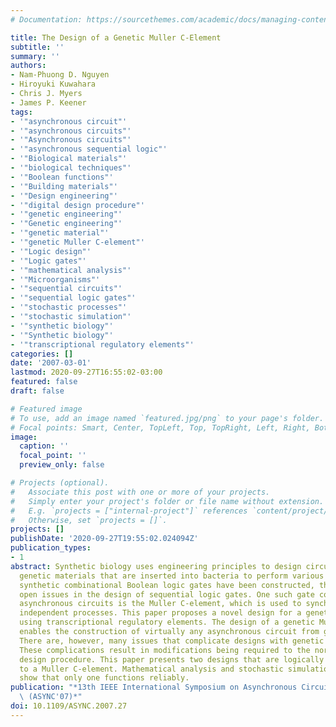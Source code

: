 ```yaml
---
# Documentation: https://sourcethemes.com/academic/docs/managing-content/

title: The Design of a Genetic Muller C-Element
subtitle: ''
summary: ''
authors:
- Nam-Phuong D. Nguyen
- Hiroyuki Kuwahara
- Chris J. Myers
- James P. Keener
tags:
- '"asynchronous circuit"'
- '"asynchronous circuits"'
- '"Asynchronous circuits"'
- '"asynchronous sequential logic"'
- '"Biological materials"'
- '"biological techniques"'
- '"Boolean functions"'
- '"Building materials"'
- '"Design engineering"'
- '"digital design procedure"'
- '"genetic engineering"'
- '"Genetic engineering"'
- '"genetic material"'
- '"genetic Muller C-element"'
- '"Logic design"'
- '"Logic gates"'
- '"mathematical analysis"'
- '"Microorganisms"'
- '"sequential circuits"'
- '"sequential logic gates"'
- '"stochastic processes"'
- '"stochastic simulation"'
- '"synthetic biology"'
- '"Synthetic biology"'
- '"transcriptional regulatory elements"'
categories: []
date: '2007-03-01'
lastmod: 2020-09-27T16:55:02-03:00
featured: false
draft: false

# Featured image
# To use, add an image named `featured.jpg/png` to your page's folder.
# Focal points: Smart, Center, TopLeft, Top, TopRight, Left, Right, BottomLeft, Bottom, BottomRight.
image:
  caption: ''
  focal_point: ''
  preview_only: false

# Projects (optional).
#   Associate this post with one or more of your projects.
#   Simply enter your project's folder or file name without extension.
#   E.g. `projects = ["internal-project"]` references `content/project/deep-learning/index.md`.
#   Otherwise, set `projects = []`.
projects: []
publishDate: '2020-09-27T19:55:02.024094Z'
publication_types:
- 1
abstract: Synthetic biology uses engineering principles to design circuits out of
  genetic materials that are inserted into bacteria to perform various tasks. While
  synthetic combinational Boolean logic gates have been constructed, there are many
  open issues in the design of sequential logic gates. One such gate common in most
  asynchronous circuits is the Muller C-element, which is used to synchronize multiple
  independent processes. This paper proposes a novel design for a genetic Muller C-element
  using transcriptional regulatory elements. The design of a genetic Muller C-element
  enables the construction of virtually any asynchronous circuit from genetic material.
  There are, however, many issues that complicate designs with genetic materials.
  These complications result in modifications being required to the normal digital
  design procedure. This paper presents two designs that are logically equivalent
  to a Muller C-element. Mathematical analysis and stochastic simulation, however,
  show that only one functions reliably.
publication: "*13th IEEE International Symposium on Asynchronous Circuits and Systems\
  \ (ASYNC'07)*"
doi: 10.1109/ASYNC.2007.27
---
```

